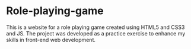 # Role-playing-game
This is a website for a role playing game created using HTML5 and CSS3 and JS. The project was developed as a practice exercise to enhance my skills in front-end web development.
